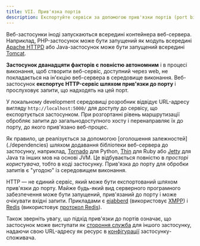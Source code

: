 ```yaml
---
title: VII. Прив'язка портів
description: Експортуйте сервіси за допомогою прив'язки портів (port binding)
---
```

Веб-застосунки іноді запускаються всередині контейнера веб-сервера. Наприклад, PHP-застосунок може бути запущений як модуль всередині [Apache HTTPD](http://httpd.apache.org/) або Java-застосунок може бути запущений всередині [Tomcat](http://tomcat.apache.org/).

**Застосунок дванадцяти факторів є повністю автономним** і в процесі виконання, щоб створити веб-сервіс, доступний через web, не покладається на ін'єкцію веб-сервера в середовище виконання. Веб-застосунок **експортує HTTP-сервіс шляхом прив'язки до порту** і прослуховує запити, що надходять на цей порт.

У локальному development середовищі розробник відвідує URL-адресу вигляду `http://localhost:5000/` для доступу до сервісу, що експортується застосунком. При розгортанні рівень маршрутизації обробляє запити до загальнодоступного хосту і перенаправляє їх до порту, до якого прив'язано веб-процес.

Як правило, це реалізується за допомогою [оголошення залежностей] (./dependencies) шляхом додавання бібліотеки веб-сервера до застосунку, наприклад, [Tornado](http://www.tornadoweb.org/) для Python, [Thin](http://code.macournoyer.com/thin/) для Ruby або [Jetty](http://www.eclipse.org/jetty/) для Java та інших мов на основі JVM. Це відбувається повністю в *просторі користувача*, тобто в коді застосунку. Прив'язка до порту для обробки запитів є "угодою" із середовищем виконання.

HTTP — не єдиний сервіс, який може бути експортований шляхом прив'язки до порту. Майже будь-який вид серверного програмного забезпечення може бути запущений, прив'язаний до порту і може очікувати вхідні запити. Прикладами є [ejabberd](http://www.ejabberd.im/) (використовує [XMPP](http://xmpp.org/)) і [Redis](http://redis.io/) (використовує [протокол Redis](http://redis.io/topics/protocol)).

Також зверніть увагу, що підхід прив'язки до портів означає, що застосунок може виступати як [стороння служба](./backing-services) для іншого застосунку, надаючи свою URL-адресу як ресурс в [конфігурації](./config) застосунку-споживача.